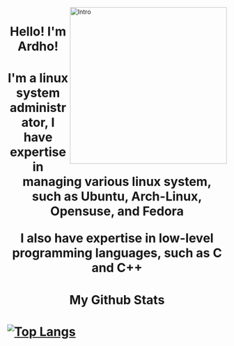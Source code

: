 <img align="right" alt="Intro" width="360" src="https://media.giphy.com/media/lRLzrbhmh5pFf4jOga/giphy.gif">
<h1 align="center">Hello! I'm Ardho!<h1>
<p align="center">I'm a linux system administrator, I have expertise in managing various linux system, such as Ubuntu, Arch-Linux, Opensuse, and Fedora<p>
<p align="center">I also have expertise in low-level programming languages, such as C and C++<p>


<h1 align="center">My Github Stats<h1>

[![Top Langs](https://github-readme-stats.vercel.app/api/top-langs/?username=muhammadlinoex2005&layout=compact)](https://github.com/anuraghazra/github-readme-stats)


<!---
muhammadlinoex2005/muhammadlinoex2005 is a ✨ special ✨ repository because its `README.md` (this file) appears on your GitHub profile.
You can click the Preview link to take a look at your changes.
--->

